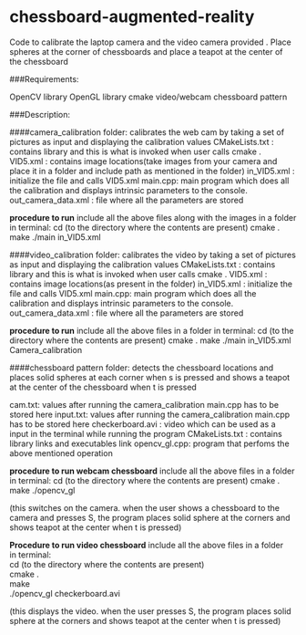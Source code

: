 # chessboard-augmented-reality
Code to calibrate the laptop camera and the video camera provided . Place spheres at the corner of chessboards and place a teapot at the center of the chessboard


###Requirements:

OpenCV library
OpenGL library
cmake
video/webcam
chessboard pattern

###Description:

####camera_calibration folder:
calibrates the web cam by taking a set of pictures as input and displaying the calibration values
CMakeLists.txt : contains library and this is what is invoked when user calls cmake .
VID5.xml : contains image locations(take images from your camera and place it in a folder and include path as mentioned in the folder)
in_VID5.xml : initialize the file and calls VID5.xml
main.cpp: main program which does all the calibration and displays intrinsic parameters to the console.
out_camera_data.xml : file where all the parameters are stored

**procedure to run**
include all the above files along with the images in a folder
in terminal:
cd (to the directory where the contents are present)
cmake .
make
./main in_VID5.xml

####video_calibration folder:
 calibrates the video by taking a set of pictures as input and displaying the calibration values
CMakeLists.txt : contains library and this is what is invoked when user calls cmake .
VID5.xml : contains image locations(as present in the folder)
in_VID5.xml : initialize the file and calls VID5.xml
main.cpp: main program which does all the calibration and displays intrinsic parameters to the console.
out_camera_data.xml : file where all the parameters are stored

**procedure to run**
include all the above files in a folder
in terminal:
cd (to the directory where the contents are present)
cmake .
make
./main in_VID5.xml
Camera_calibration

####chessboard pattern folder:
 detects the chessboard locations and places solid spheres at each corner when s is pressed and shows a teapot at the center of the chessboard when t is pressed

cam.txt: values after running the camera_calibration main.cpp has to be stored here
input.txt: values after running the camera_calibration main.cpp has to be stored here
checkerboard.avi : video which can be used as a input in the terminal while running the program
CMakeLists.txt : contains library links and executables link
opencv_gl.cpp: program that perfoms the above mentioned operation

**procedure to run webcam chessboard**
include all the above files in a folder
in terminal:
cd (to the directory where the contents are present)
cmake .
make
./opencv_gl

(this switches on the camera. when the user shows a chessboard to the camera and presses S, the program places solid sphere at the corners and shows teapot at the center when t is pressed)

**Procedure to run video chessboard**
include all the above files in a folder  
in terminal:  
cd (to the directory where the contents are present)  
cmake .  
make  
./opencv_gl checkerboard.avi  

(this displays the video. when the user  presses S, the program places solid sphere at the corners and shows teapot at the center when t is pressed)

